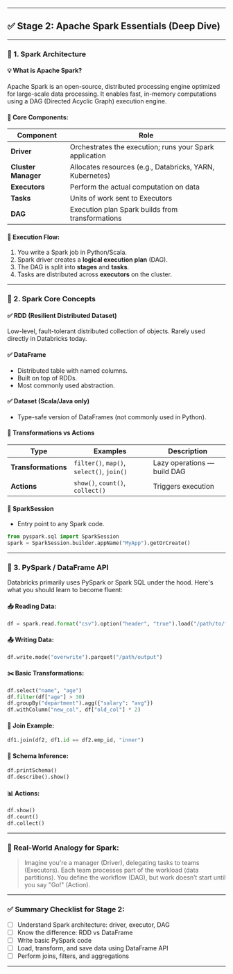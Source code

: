 
---

## ✅ Stage 2: Apache Spark Essentials (Deep Dive)

---

### 🔹 1. Spark Architecture

#### 💡 What is Apache Spark?

Apache Spark is an open-source, distributed processing engine optimized for large-scale data processing. It enables fast, in-memory computations using a DAG (Directed Acyclic Graph) execution engine.

#### 🧱 Core Components:

| Component           | Role                                                     |
| ------------------- | -------------------------------------------------------- |
| **Driver**          | Orchestrates the execution; runs your Spark application  |
| **Cluster Manager** | Allocates resources (e.g., Databricks, YARN, Kubernetes) |
| **Executors**       | Perform the actual computation on data                   |
| **Tasks**           | Units of work sent to Executors                          |
| **DAG**             | Execution plan Spark builds from transformations         |

#### 🧠 Execution Flow:

1. You write a Spark job in Python/Scala.
2. Spark driver creates a **logical execution plan** (DAG).
3. The DAG is split into **stages** and **tasks**.
4. Tasks are distributed across **executors** on the cluster.

---

### 🔹 2. Spark Core Concepts

#### ✅ **RDD (Resilient Distributed Dataset)**

Low-level, fault-tolerant distributed collection of objects. Rarely used directly in Databricks today.

#### ✅ **DataFrame**

* Distributed table with named columns.
* Built on top of RDDs.
* Most commonly used abstraction.

#### ✅ **Dataset** (Scala/Java only)

* Type-safe version of DataFrames (not commonly used in Python).

#### 🔁 **Transformations vs Actions**

| Type                | Examples                                  | Description                 |
| ------------------- | ----------------------------------------- | --------------------------- |
| **Transformations** | `filter()`, `map()`, `select()`, `join()` | Lazy operations — build DAG |
| **Actions**         | `show()`, `count()`, `collect()`          | Triggers execution          |

#### 🔧 **SparkSession**

* Entry point to any Spark code.

```python
from pyspark.sql import SparkSession
spark = SparkSession.builder.appName("MyApp").getOrCreate()
```

---

### 🔹 3. PySpark / DataFrame API

Databricks primarily uses PySpark or Spark SQL under the hood. Here's what you should learn to become fluent:

#### 📥 Reading Data:

```python
df = spark.read.format("csv").option("header", "true").load("/path/to/file.csv")
```

#### 📤 Writing Data:

```python
df.write.mode("overwrite").parquet("/path/output")
```

#### ✂️ Basic Transformations:

```python
df.select("name", "age")
df.filter(df["age"] > 30)
df.groupBy("department").agg({"salary": "avg"})
df.withColumn("new_col", df["old_col"] * 2)
```

#### 🔁 Join Example:

```python
df1.join(df2, df1.id == df2.emp_id, "inner")
```

#### 📌 Schema Inference:

```python
df.printSchema()
df.describe().show()
```

#### 📊 Actions:

```python
df.show()
df.count()
df.collect()
```

---

### 🔄 Real-World Analogy for Spark:

> Imagine you're a manager (Driver), delegating tasks to teams (Executors). Each team processes part of the workload (data partitions). You define the workflow (DAG), but work doesn’t start until you say "Go!" (Action).

---

### ✅ Summary Checklist for Stage 2:

* [ ] Understand Spark architecture: driver, executor, DAG
* [ ] Know the difference: RDD vs DataFrame
* [ ] Write basic PySpark code
* [ ] Load, transform, and save data using DataFrame API
* [ ] Perform joins, filters, and aggregations

---

